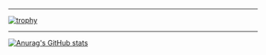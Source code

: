 
-----------------------------------------------------------------------------------------------------------------------------------------------------------------

[![trophy](https://github-profile-trophy.vercel.app/?username=U-K-L&theme=onedark)](https://github.com/ryo-ma/github-profile-trophy)

-----------------------------------------------------------------------------------------------------------------------------------------------------------------

[![Anurag's GitHub stats](https://github-readme-stats.vercel.app/api/top-langs?username=U-K-L&count_private=true&theme=tokyonight&show_icons=true&layout=pie&include_all_commits)](https://github.com/anuraghazra/github-readme-stats)

<!--
**U-K-L/U-K-L** is a ✨ _special_ ✨ repository because its `README.md` (this file) appears on your GitHub profile.

Here are some ideas to get you started:

- 🔭 I’m currently working on ...
- 🌱 I’m currently learning ...
- 👯 I’m looking to collaborate on ...
- 🤔 I’m looking for help with ...
- 💬 Ask me about ...
- 📫 How to reach me: ...
- 😄 Pronouns: ...
- ⚡ Fun fact: ...
-->


